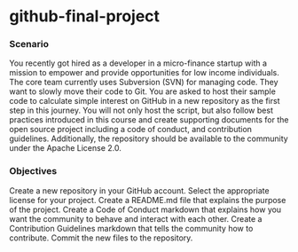 # github-final-project


### Scenario
You recently got hired as a developer in a micro-finance startup with a mission to empower and provide opportunities for low income individuals. The core team currently uses Subversion (SVN) for managing code. They want to slowly move their code to Git. You are asked to host their sample code to calculate simple interest on GitHub in a new repository as the first step in this journey. You will not only host the script, but also follow best practices introduced in this course and create supporting documents for the open source project including a code of conduct, and contribution guidelines. Additionally, the repository should be available to the community under the Apache License 2.0.

### Objectives

Create a new repository in your GitHub account.
Select the appropriate license for your project.
Create a README.md file that explains the purpose of the project.
Create a Code of Conduct markdown that explains how you want the community to behave and interact with each other.
Create a Contribution Guidelines markdown that tells the community how to contribute.
Commit the new files to the repository.
